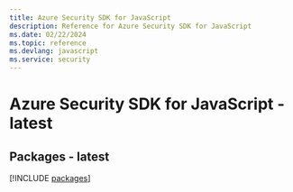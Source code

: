 ```yaml
---
title: Azure Security SDK for JavaScript
description: Reference for Azure Security SDK for JavaScript
ms.date: 02/22/2024
ms.topic: reference
ms.devlang: javascript
ms.service: security
---
```

# Azure Security SDK for JavaScript - latest
## Packages - latest
[!INCLUDE [packages](security-index.md)]
